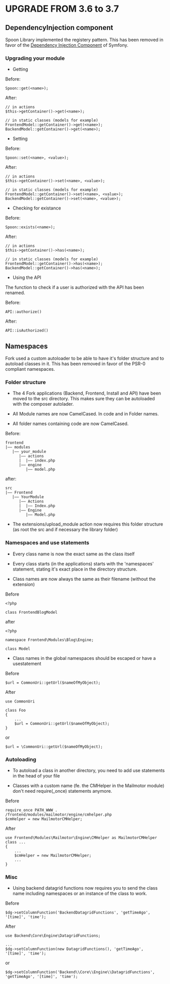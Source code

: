 UPGRADE FROM 3.6 to 3.7
=======================

## DependencyInjection component

Spoon Library implemented the registery pattern. This has been removed in favor of the [Dependency Injection Component](http://symfony.com/doc/current/components/dependency_injection/index.html)
of Symfony.

### Upgrading your module

* Getting

Before:
```
Spoon::get(<name>);
```

After:
```
// in actions
$this->getContainer()->get(<name>);

// in static classes (models for example)
FrontendModel::getContainer()->get(<name>);
BackendModel::getContainer()->get(<name>);
```

* Setting

Before:
```
Spoon::set(<name>, <value>);
```

After:
```
// in actions
$this->getContainer()->set(<name>, <value>);

// in static classes (models for example)
FrontendModel::getContainer()->set(<name>, <value>);
BackendModel::getContainer()->set(<name>, <value>);
```

* Checking for existance

Before:
```
Spoon::exists(<name>);
```

After:
```
// in actions
$this->getContainer()->has(<name>);

// in static classes (models for example)
FrontendModel::getContainer()->has(<name>);
BackendModel::getContainer()->has(<name>);
```

* Using the API

 The function to check if a user is authorized with the API has been renamed.

 Before:
 ```
 API::authorize()
 ```

 After:
 ```
 API::isAuthorized()
 ```

## Namespaces

Fork used a custom autoloader to be able to have it's folder structure and to
autoload classes in it. This has been removed in favor of the PSR-0 compliant
namespaces.

### Folder structure

* The 4 Fork applications (Backend, Frontend, Install and API) have been moved to
the src directory. This makes sure they can be autoloaded with the composer autolader.

* All Module names are now CamelCased. In code and in Folder names.

* All folder names containing code are now CamelCased.

Before:

    frontend
    |–– modules
       |–– your_module
          |–– actions
          |  |–– index.php
          |–– engine
             |–– model.php

after:

    src
    |–– Frontend
       |–– YourModule
          |–– Actions
          |  |–– Index.php
          |–– Engine
             |–– Model.php

* The extensions/upload_module action now requires this folder structure (as root the src and if necessary the library folder)

### Namespaces and use statements

* Every class name is now the exact same as the class itself

* Every class starts (in the applications) starts with the 'namespaces' statement,
stating it's exact place in the directory structure.

* Class names are now always the same as their filename (without the extension)

Before

    <?php

    class FrontendBlogModel

after

    <?php

    namespace Frontend\Modules\Blog\Engine;

    class Model

* Class names in the global namespaces should be escaped or have a usestatement

Before

    $url = CommonUri::getUrl($nameOfMyObject);

After

    use CommonUri

    class Foo
    {
        ...
        $url = CommonUri::getUrl($nameOfMyObject);
    }

or

    $url = \CommonUri::getUrl($nameOfMyObject);

### Autoloading

* To autoload a class in another directory, you need to add use statements in
the head of your file

* Classes with a custom name (fe. the CMHelper in the Mailmotor module) don't need
require(_once) statements anymore.

Before

    require_once PATH_WWW . /frontend/modules/mailmotor/engine/cmhelper.php
    $cmHelper = new MailmotorCMHelper;

After

    use Frontend\Modules\Mailmotor\Engine\CMHelper as MailmotorCMHelper
    class ...
    {
        ...
        $cmHelper = new MailmotorCMHelper;
        ...
    }

### Misc

* Using backend datagrid functions now requires you to send the class name including namespaces or an instance of the class to work.

Before

    $dg->setColumnFunction('BackendDatagridFunctions', 'getTimeAgo', '[time]', 'time');

After

    use Backend\Core\Engine\DatagridFunctions;

    ...
    $dg->setColumnFunction(new DatagridFunctions(), 'getTimeAgo', '[time]', 'time');

or

    $dg->setColumnFunction('Backend\\Core\\Engine\\DatagridFunctions', 'getTimeAgo', '[time]', 'time');

